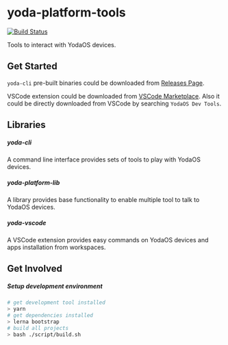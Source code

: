 # yoda-platform-tools

[![Build Status](https://travis-ci.com/yodaos-project/yoda-platform-tools.svg?branch=master)](https://travis-ci.com/yodaos-project/yoda-platform-tools)

Tools to interact with YodaOS devices.

## Get Started

`yoda-cli` pre-built binaries could be downloaded from [Releases Page](https://github.com/yodaos-project/yoda-platform-tools/releases).

VSCode extension could be downloaded from [VSCode Marketplace](https://marketplace.visualstudio.com/items?itemName=yodaos.yoda-vscode). Also it could be directly downloaded from VSCode by searching `YodaOS Dev Tools`.

## Libraries

##### yoda-cli

A command line interface provides sets of tools to play with YodaOS devices.

##### yoda-platform-lib

A library provides base functionality to enable multiple tool to talk to YodaOS devices.

##### yoda-vscode

A VSCode extension provides easy commands on YodaOS devices and apps installation from workspaces.

## Get Involved

##### Setup development environment

```sh
# get development tool installed
> yarn
# get dependencies installed
> lerna bootstrap
# build all projects
> bash ./script/build.sh
```
